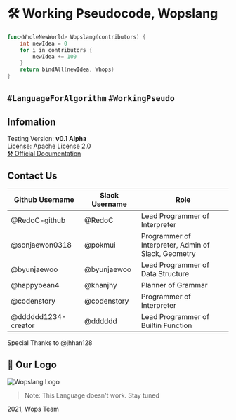 # :hammer_and_wrench: Working Pseudocode, Wopslang

```go
func<WholeNewWorld> Wopslang(contributors) {
    int newIdea = 0
    for i in contributors {
        newIdea += 100
    }
    return bindAll(newIdea, Whops)
}
```

## `#LanguageForAlgorithm` `#WorkingPseudo`

## Infomation

Testing Version: **v0.1 Alpha**  
License: Apache License 2.0  
[⚒️ Official Documentation](./doc/README.md)  

## Contact Us

|Github Username|Slack Username|Role|
|---|---|---|
|@RedoC-github|@RedoC|Lead Programmer of Interpreter|
|@sonjaewon0318|@pokmui|Programmer of Interpreter, Admin of Slack, Geometry|
|@byunjaewoo|@byunjaewoo|Lead Programmer of Data Structure
|@happybean4|@khanjhy|Planner of Grammar|
|@codenstory|@codenstory|Programmer of Interpreter|
|@dddddd1234-creator|@dddddd|Lead Programmer of Builtin Function|
Special Thanks to @jhhan128

## 🚀 Our Logo

![Wopslang Logo](https://emoji.slack-edge.com/T01MFM2TJ07/wopsfull/7fe35e7cbecd2d4d.png)

> Note: This Language doesn't work. Stay tuned

2021, Wops Team
